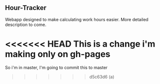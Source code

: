 ## Hour-Tracker
Webapp designed to make calculating work hours easier.
More detailed description to come.

<<<<<<< HEAD
This is a change i'm making only on gh-pages
=======
So i'm in master, I'm going to commit this to master
>>>>>>> d5c63d6 (a)
